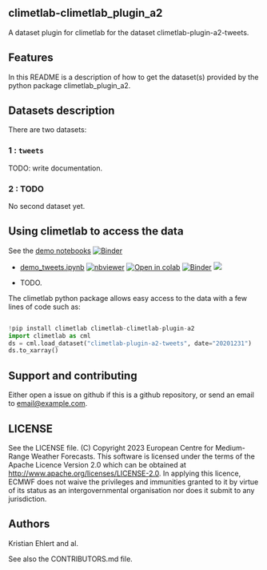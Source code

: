 ## climetlab-climetlab_plugin_a2

A dataset plugin for climetlab for the dataset climetlab-plugin-a2-tweets.


Features
--------

In this README is a description of how to get the dataset(s) provided by the python package climetlab_plugin_a2.

## Datasets description

There are two datasets: 

### 1 : `tweets`
TODO: write documentation.


### 2 : TODO
No second dataset yet.


## Using climetlab to access the data

See the [demo notebooks](https://github.com/4castRenewables/climetlab-plugin-a2/tree/main/notebooks)
[![Binder](https://mybinder.org/badge_logo.svg)](https://mybinder.org/v2/gh/4castRenewables/climetlab-plugin-a2/main?urlpath=lab)


- [demo_tweets.ipynb](https://github.com/4castRenewables/climetlab-plugin-a2/tree/main/notebooks/demo_tweets.ipynb)
[![nbviewer](https://raw.githubusercontent.com/jupyter/design/master/logos/Badges/nbviewer_badge.svg)](https://nbviewer.jupyter.org/github/4castRenewables/climetlab-plugin-a2/blob/main/notebooks/demo_tweets.ipynb) 
[![Open in colab](https://colab.research.google.com/assets/colab-badge.svg)](https://colab.research.google.com/github/4castRenewables/climetlab-plugin-a2/blob/main/notebooks/demo_tweets.ipynb) 
[![Binder](https://mybinder.org/badge_logo.svg)](https://mybinder.org/v2/gh/4castRenewables/climetlab-plugin-a2/main?filepath=notebooks/demo_tweets.ipynb)
[<img src="https://deepnote.com/buttons/launch-in-deepnote-small.svg">](https://deepnote.com/launch?name=MyProject&url=https://github.com/4castRenewables/climetlab-plugin-a2/tree/main/notebooks/demo_tweets.ipynb)


- TODO.


The climetlab python package allows easy access to the data with a few lines of code such as:
``` python

!pip install climetlab climetlab-climetlab-plugin-a2
import climetlab as cml
ds = cml.load_dataset("climetlab-plugin-a2-tweets", date="20201231")
ds.to_xarray()
```


Support and contributing
------------------------

Either open a issue on github if this is a github repository, or send an email to email@example.com.

LICENSE
-------

See the LICENSE file.
(C) Copyright 2023 European Centre for Medium-Range Weather Forecasts.
This software is licensed under the terms of the Apache Licence Version 2.0
which can be obtained at http://www.apache.org/licenses/LICENSE-2.0.
In applying this licence, ECMWF does not waive the privileges and immunities
granted to it by virtue of its status as an intergovernmental organisation
nor does it submit to any jurisdiction.

Authors
-------

Kristian Ehlert and al.

See also the CONTRIBUTORS.md file.
